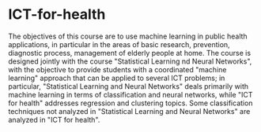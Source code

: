 # ICT-for-health
The objectives of this course are to use machine learning in public health applications, in particular in the areas of basic research,
prevention, diagnostic process, management of elderly people at home. The course is designed jointly with the course "Statistical Learning
nd Neural Networks", with the objective to provide students with a coordinated "machine learning" approach that can be applied to several 
ICT problems; in particular, "Statistical Learning and Neural Networks" deals primarily with machine learning in terms of classification 
and neural networks, while "ICT for health" addresses regression and clustering topics. Some classification techniques not analyzed in 
"Statistical Learning and Neural Networks" are analyzed in "ICT for health".

